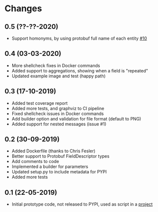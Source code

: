 # Changes

## 0.5 (??-??-2020)

- Support homonyms, by using protobuf full name of each entity
[#10](https://github.com/kinow/protobuf-uml-diagram/issues/10)

## 0.4 (03-03-2020)

- More shellcheck fixes in Docker commands
- Added support to aggregations, showing when a field is "repeated"
- Updated example image and test (happy path)

## 0.3 (17-10-2019)

- Added test coverage report
- Added more tests, and graphviz to CI pipeline
- Fixed shellcheck issues in Docker commands
- Add builder option and validation for file format (default to PNG)
- Added support for nested messages (issue #1)

## 0.2 (30-09-2019)

- Added Dockerfile (thanks to Chris Fesler)
- Better support to Protobuf FieldDescriptor types
- Add comments to code
- Implemented a builder for parameters
- Updated setup.py to include metadata for PYPI
- Added more tests

## 0.1 (22-05-2019)

- Initial prototype code, not released to PYPI, used as script in a [project](https://cylc.github.io/)
